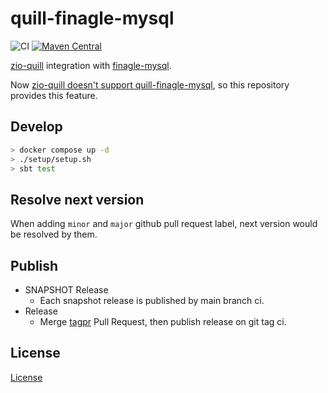 # quill-finagle-mysql

![CI](https://github.com/krrrr38/quill-finagle-mysql/workflows/CI/badge.svg)
[![Maven Central](https://img.shields.io/maven-central/v/com.krrrr38/quill-finagle-mysql_2.13.svg?label=Maven%20Central)](https://search.maven.org/search?q=g:com.krrrr38%20AND%20a:quill-finagle-mysql_2.13)

[zio-quill](https://github.com/zio/zio-quill) integration with [finagle-mysql](https://twitter.github.io/finagle/).

Now [zio-quill doesn't support quill-finagle-mysql](https://github.com/zio/zio-quill/pull/2756), so this repository provides this feature.

## Develop

```sh
> docker compose up -d
> ./setup/setup.sh
> sbt test
```

## Resolve next version

When adding `minor` and `major` github pull request label, next version would be resolved by them.

## Publish

- SNAPSHOT Release
    - Each snapshot release is published by main branch ci.
- Release
    - Merge [tagpr](https://github.com/Songmu/tagpr) Pull Request, then publish release on git tag ci.

## License

[License](LICENSE.txt)
